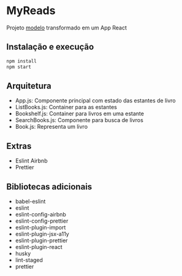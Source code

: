 # MyReads

Projeto [modelo](https://github.com/udacity/reactnd-project-myreads-starter) transformado em um App React

## Instalação e execução

```bash
npm install
npm start
```

## Arquitetura

- App.js: Componente principal com estado das estantes de livro
- ListBooks.js: Container para as estantes
- Bookshelf.js: Container para livros em uma estante
- SearchBooks.js: Componente para busca de livros
- Book.js: Representa um livro

## Extras

- Eslint Airbnb
- Prettier

## Bibliotecas adicionais

- babel-eslint
- eslint
- eslint-config-airbnb
- eslint-config-prettier
- eslint-plugin-import
- eslint-plugin-jsx-a11y
- eslint-plugin-prettier
- eslint-plugin-react
- husky
- lint-staged
- prettier
